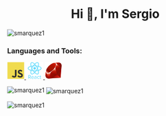 <!--
**smarquez1/smarquez1** is a ✨ _special_ ✨ repository because its `README.md` (this file) appears on your GitHub profile.

Here are some ideas to get you started:

- 🔭 I’m currently working on ...
- 🌱 I’m currently learning ...
- 👯 I’m looking to collaborate on ...
- 🤔 I’m looking for help with ...
- 💬 Ask me about ...
- 📫 How to reach me: ...
- 😄 Pronouns: ...
- ⚡ Fun fact: ...
-->

<h1 align="center">Hi 👋, I'm Sergio</h1>
<p align="left"> <img src="https://komarev.com/ghpvc/?username=smarquez1&label=Profile%20views&color=0e75b6&style=flat" alt="smarquez1" /> </p>

<h3 align="left">Languages and Tools:</h3>
<p align="left"> <a href="https://developer.mozilla.org/en-US/docs/Web/JavaScript" target="_blank"> <img src="https://raw.githubusercontent.com/devicons/devicon/master/icons/javascript/javascript-original.svg" alt="javascript" width="40" height="40"/> </a> <a href="https://reactjs.org/" target="_blank"> <img src="https://raw.githubusercontent.com/devicons/devicon/master/icons/react/react-original-wordmark.svg" alt="react" width="40" height="40"/> </a> <a href="https://www.ruby-lang.org/en/" target="_blank"> <img src="https://raw.githubusercontent.com/devicons/devicon/master/icons/ruby/ruby-original.svg" alt="ruby" width="40" height="40"/> </a> </p>

<p><img align="left" src="https://github-readme-stats.vercel.app/api/top-langs?username=smarquez1&show_icons=true&locale=en&layout=compact" alt="smarquez1" /></p>

<p>&nbsp;<img align="center" src="https://github-readme-stats.vercel.app/api?username=smarquez1&show_icons=true&locale=en" alt="smarquez1" /></p>

<p><img align="center" src="https://github-readme-streak-stats.herokuapp.com/?user=smarquez1&" alt="smarquez1" /></p>
